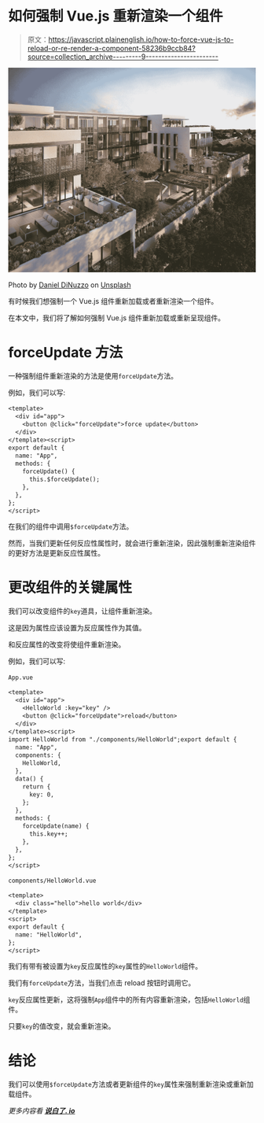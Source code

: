 # 如何强制 Vue.js 重新渲染一个组件

> 原文：<https://javascript.plainenglish.io/how-to-force-vue-js-to-reload-or-re-render-a-component-58236b9ccb84?source=collection_archive---------9----------------------->

![](img/3cdb36830dfa19a6d1aa9822044c3bb9.png)

Photo by [Daniel DiNuzzo](https://unsplash.com/@ddinuzzo?utm_source=medium&utm_medium=referral) on [Unsplash](https://unsplash.com?utm_source=medium&utm_medium=referral)

有时候我们想强制一个 Vue.js 组件重新加载或者重新渲染一个组件。

在本文中，我们将了解如何强制 Vue.js 组件重新加载或重新呈现组件。

# forceUpdate 方法

一种强制组件重新渲染的方法是使用`forceUpdate`方法。

例如，我们可以写:

```
<template>
  <div id="app">
    <button @click="forceUpdate">force update</button>
  </div>
</template><script>
export default {
  name: "App",
  methods: {
    forceUpdate() {
      this.$forceUpdate();
    },
  },
};
</script>
```

在我们的组件中调用`$forceUpdate`方法。

然而，当我们更新任何反应性属性时，就会进行重新渲染，因此强制重新渲染组件的更好方法是更新反应性属性。

# 更改组件的关键属性

我们可以改变组件的`key`道具，让组件重新渲染。

这是因为属性应该设置为反应属性作为其值。

和反应属性的改变将使组件重新渲染。

例如，我们可以写:

`App.vue`

```
<template>
  <div id="app">
    <HelloWorld :key="key" />
    <button @click="forceUpdate">reload</button>
  </div>
</template><script>
import HelloWorld from "./components/HelloWorld";export default {
  name: "App",
  components: {
    HelloWorld,
  },
  data() {
    return {
      key: 0,
    };
  },
  methods: {
    forceUpdate(name) {
      this.key++;
    },
  },
};
</script>
```

`components/HelloWorld.vue`

```
<template>
  <div class="hello">hello world</div>
</template>
<script>
export default {
  name: "HelloWorld",
};
</script>
```

我们有带有被设置为`key`反应属性的`key`属性的`HelloWorld`组件。

我们有`forceUpdate`方法，当我们点击 reload 按钮时调用它。

`key`反应属性更新，这将强制`App`组件中的所有内容重新渲染，包括`HelloWorld`组件。

只要`key`的值改变，就会重新渲染。

# 结论

我们可以使用`$forceUpdate`方法或者更新组件的`key`属性来强制重新渲染或重新加载组件。

*更多内容看* [***说白了. io***](http://plainenglish.io)